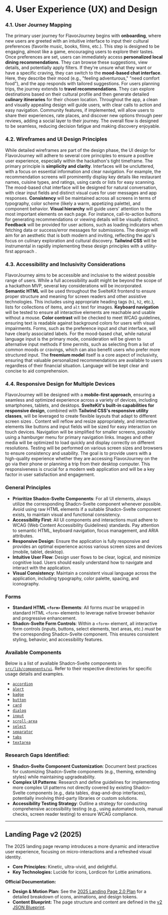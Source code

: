 # 4. User Experience (UX) and Design

### 4.1. User Journey Mapping

The primary user journey for FlavorJourney begins with **onboarding**, where new users are greeted with an intuitive interface to input their cultural preferences (favorite music, books, films, etc.). This step is designed to be engaging, almost like a game, encouraging users to explore their tastes. Once preferences are set, users can immediately access **personalized local dining recommendations**. They can browse these suggestions, view details, and potentially apply filters. If they're unsure what they want or have a specific craving, they can switch to the **mood-based chat interface**. Here, they describe their mood (e.g., "feeling adventurous," "need comfort food"), and the app responds with tailored suggestions. For users planning trips, the journey extends to **travel recommendations**. They can explore destinations based on their cultural profile and then generate detailed **culinary itineraries** for their chosen location. Throughout the app, a clean and visually appealing design will guide users, with clear calls to action and easy navigation. Community features, if implemented, will allow users to share their experiences, rate places, and discover new options through peer reviews, adding a social layer to their journey. The overall flow is designed to be seamless, reducing decision fatigue and making discovery enjoyable.

### 4.2. Wireframes and UI Design Principles

While detailed wireframes are part of the design phase, the UI design for FlavorJourney will adhere to several core principles to ensure a positive user experience, especially within the hackathon's tight timeframe. The primary principle is **simplicity and clarity**. Interfaces will be uncluttered, with a focus on essential information and clear navigation. For example, the recommendation screens will prominently display key details like restaurant names, cuisine types, and ratings, using cards or lists for easy scanning. The mood-based chat interface will be designed for natural conversation, with clear input fields and distinct visual cues for user messages and app responses. **Consistency** will be maintained across all screens in terms of typography, color scheme (likely a warm, appetizing palette), and component behavior. **Visual hierarchy** will guide users' attention to the most important elements on each page. For instance, call-to-action buttons for generating recommendations or viewing details will be visually distinct. **Feedback** will be provided for user actions, such as loading indicators when fetching data or success/error messages for submissions. The design will aim for an aesthetic that is both modern and inviting, reflecting the app's focus on culinary exploration and cultural discovery. **Tailwind CSS** will be instrumental in rapidly implementing these design principles with a utility-first approach .

### 4.3. Accessibility and Inclusivity Considerations

FlavorJourney aims to be accessible and inclusive to the widest possible range of users. While a full accessibility audit might be beyond the scope of a hackathon MVP, several key considerations will be incorporated. **Semantic HTML** will be used throughout the SvelteKit frontend to ensure proper structure and meaning for screen readers and other assistive technologies. This includes using appropriate heading tags (`h1`, `h2`, etc.), lists for collections of items, and `alt` text for images. **Keyboard navigation** will be tested to ensure all interactive elements are reachable and usable without a mouse. **Color contrast** will be checked to meet WCAG guidelines, ensuring text is readable against background colors for users with visual impairments. Forms, such as the preference input and chat interface, will have clearly associated labels. For the mood-based chat, while natural language input is the primary mode, consideration will be given to alternative input methods if time permits, such as selecting from a list of common moods or cravings, which can also benefit users who prefer more structured input. The **freemium model** itself is a core aspect of inclusivity, ensuring that valuable personalized recommendations are available to users regardless of their financial situation. Language will be kept clear and concise to aid comprehension.

### 4.4. Responsive Design for Multiple Devices

FlavorJourney will be designed with a **mobile-first approach**, ensuring a seamless and optimized experience across a variety of devices, including smartphones, tablets, and desktops. **SvelteKit's built-in capabilities for responsive design**, combined with **Tailwind CSS's responsive utility classes**, will be leveraged to create flexible layouts that adapt to different screen sizes . Content will reflow and resize appropriately, and interactive elements like buttons and input fields will be sized for easy interaction on touch devices. Navigation will be simplified for smaller screens, possibly using a hamburger menu for primary navigation links. Images and other media will be optimized to load quickly and display correctly on different resolutions. Testing will be performed on various screen sizes and browsers to ensure consistency and usability. The goal is to provide users with a high-quality experience whether they are accessing FlavorJourney on the go via their phone or planning a trip from their desktop computer. This responsiveness is crucial for a modern web application and will be a key factor in user satisfaction and engagement.

### General Principles

- **Prioritize Shadcn-Svelte Components**: For all UI elements, always utilize the corresponding Shadcn-Svelte component whenever possible. Avoid using raw HTML elements if a suitable Shadcn-Svelte component exists, to maintain visual and functional consistency.
- **Accessibility First**: All UI components and interactions must adhere to WCAG (Web Content Accessibility Guidelines) standards. Pay attention to semantic HTML, keyboard navigation, focus management, and ARIA attributes.
- **Responsive Design**: Ensure the application is fully responsive and provides an optimal experience across various screen sizes and devices (mobile, tablet, desktop).
- **Intuitive User Flow**: Design user flows to be clear, logical, and minimize cognitive load. Users should easily understand how to navigate and interact with the application.
- **Visual Consistency**: Maintain a consistent visual language across the application, including typography, color palette, spacing, and iconography.

### Forms

- **Standard HTML `<form>` Elements**: All forms _must_ be wrapped in standard HTML `<form>` elements to leverage native browser behavior and progressive enhancement.
- **Shadcn-Svelte Form Controls**: Within a `<form>` element, all interactive form controls (inputs, buttons, select elements, text areas, etc.) _must_ be the corresponding Shadcn-Svelte component. This ensures consistent styling, behavior, and accessibility features.

### Available Components

Below is a list of available Shadcn-Svelte components in [`src/lib/components/ui`](src/lib/components/ui). Refer to their respective directories for specific usage details and examples.

- [`accordion`](src/lib/components/ui/accordion)
- [`alert`](src/lib/components/ui/alert)
- [`badge`](src/lib/components/ui/badge)
- [`button`](src/lib/components/ui/button)
- [`card`](src/lib/components/ui/card)
- [`dialog`](src/lib/components/ui/dialog)
- [`input`](src/lib/components/ui/input)
- [`scroll-area`](src/lib/components/ui/scroll-area)
- [`select`](src/lib/components/ui/select)
- [`separator`](src/lib/components/ui/separator)
- [`tabs`](src/lib/components/ui/tabs)
- [`textarea`](src/lib/components/ui/textarea)

### Research Gaps Identified:

- **Shadcn-Svelte Component Customization**: Document best practices for customizing Shadcn-Svelte components (e.g., theming, extending styles) while maintaining upgradeability.
- **Complex UI Patterns**: Research and define guidelines for implementing more complex UI patterns not directly covered by existing Shadcn-Svelte components (e.g., data tables, drag-and-drop interfaces), potentially involving third-party libraries or custom solutions.
- **Accessibility Testing Strategy**: Outline a strategy for conducting comprehensive accessibility testing (e.g., using automated tools, manual checks, screen reader testing) to ensure WCAG compliance.

---

## Landing Page v2 (2025)

The 2025 landing page revamp introduces a more dynamic and interactive user experience, focusing on micro-interactions and a refreshed visual identity.

- **Core Principles:** Kinetic, ultra-vivid, and delightful.
- **Key Technologies:** Lucide for icons, Lordicon for Lottie animations.

**Official Documentation:**

- **Design & Motion Plan:** See the [2025 Landing Page 2.0 Plan](design/landing-page-design-plan-v2.md) for a detailed breakdown of icons, animations, and design tokens.
- **Content Blueprint:** The page structure and content are defined in the [v2 JSON Blueprint](blueprints/landing-page-v2.json5).
